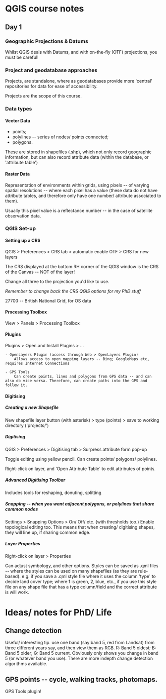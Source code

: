 # QGIS course notes

## Day 1

### Geographic Projections & Datums

Whilst QGIS deals with Datums, and with on-the-fly (OTF) projections, you must be careful!

### Project and geodatabase approaches

Projects, are standalone, where as geodatabases provide more 'central' repositories for data for ease of accessibility.

Projects are the scope of this course.

### Data types

#### Vector Data
- points;
- polylines -- series of nodes/ points connected;
- polygons.

These are stored in shapefiles (.shp), which not only record geographic information, but can also record attribute data (within the database, or 'attribute table')

#### Raster Data
Representation of environments within grids, using pixels -- of varying spatial resolutions -- where each pixel has a value (these data do not have attribute tables, and therefore only have one number/ attribute associated to them).

Usually this pixel value is a reflectance number -- in the case of satellite observation data.



### QGIS Set-up

#### Setting up a CRS
QGIS > Preferences > CRS tab > automatic enable OTF
                             > CRS for new layers

The CRS displayed at the bottom RH corner of the QGIS window is the CRS of the Canvas -- NOT of the layer!

Change all three to the projection you'd like to use.

*Remember to change back the CRS QGIS options for my PhD stuff*

27700 -- British National Grid, for OS data

#### Processing Toolbox
View > Panels > Processing Toolbox

#### Plugins
Plugins > Open and Install Plugins > ... 

    - OpenLayers Plugin (access through Web > OpenLayers Plugin)
        Allows access to open mapping layers -- Bing; GoogleMaps etc, requires Internet Connections

    - GPS Tools
        Can create points, lines and polygons from GPS data -- and can also do vice versa. Therefore, can create paths into the GPS and follow it.

#### Digitising

##### Creating a new Shapefile
New shapefile layer button (with asterisk) > type (points) > save to working directory ('projects/')

##### Digitising
QGIS > Preferences > Digitising tab > Surpress attribute form pop-up

Toggle editing using yellow pencil. Can create points/ polygons/ polylines. 

Right-click on layer, and 'Open Attribute Table' to edit attributes of points.

##### Advanced Digitising Toolbar
Includes tools for reshaping, donuting, splitting.

##### Snapping -- when you want adjacent polygons, or polylines that share common nodes
Settings > Snapping Options > On/ Off/ etc. (with thresholds too.)
    Enable topological editing too. This means that when creating/ digitising shapes, they will line up, if sharing common edge.

##### Layer Properties
Right-click on layer > Properties

Can adjust symbology, and other options.
    Styles can be saved as .qml files -- where the styles can be used on many shapefiles (as they are rule-based).
        e.g. if you save a .qml style file where it uses the column 'type' to decide land cover type; where 1 is green, 2, blue, etc., if you use this style file on any shape file that has a type column/field and the correct attribute is will work.



# Ideas/ notes for PhD/ Life

## Change detection
Useful/ interesting tip. use one band (say band 5, red from Landsat) from three different years say, and then view them as RGB. R: Band 5 oldest; B: Band 5 older; G: Band 5 current. Obviously only shows you change in band 5 (or whatever band you use). There are more indepth change detection algorithms available.

## GPS points -- cycle, walking tracks, photomaps.
GPS Tools plugin!


